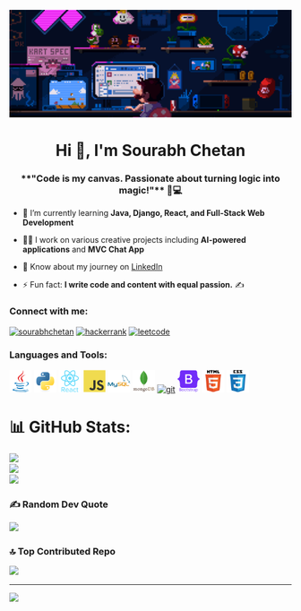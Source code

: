 <p align="center">
  <img src="https://raw.githubusercontent.com/sourabhchetan/sourabhchetan/main/gif.gif" alt="Banner" />
</p>
<h1 align="center">Hi 👋, I'm Sourabh Chetan</h1>
<h3 align="center">**"Code is my canvas. Passionate about turning logic into magic!"** 🧠💻</h3>

- 🌱 I’m currently learning **Java, Django, React, and Full-Stack Web Development**

- 👨‍💻 I work on various creative projects including **AI-powered applications** and **MVC Chat App**

- 📄 Know about my journey on [LinkedIn](https://www.linkedin.com/in/sourabhchetan/)

- ⚡ Fun fact: **I write code and content with equal passion.** ✍️

<h3 align="left">Connect with me:</h3>
<p align="left">
<a href="https://www.linkedin.com/in/sourabhchetan/" target="blank"><img align="center" src="https://raw.githubusercontent.com/rahuldkjain/github-profile-readme-generator/master/src/images/icons/Social/linked-in-alt.svg" alt="sourabhchetan" height="30" width="40" /></a>
<a href="https://www.hackerrank.com/sourabhchetan8" target="blank"><img align="center" src="https://raw.githubusercontent.com/rahuldkjain/github-profile-readme-generator/master/src/images/icons/Social/hackerrank.svg" alt="hackerrank" height="30" width="40" /></a>
<a href="https://leetcode.com/sourabhchetan" target="blank"><img align="center" src="https://raw.githubusercontent.com/rahuldkjain/github-profile-readme-generator/master/src/images/icons/Social/leet-code.svg" alt="leetcode" height="30" width="40" /></a>
</p>

<h3 align="left">Languages and Tools:</h3>
<p align="left">
  <a href="https://www.java.com" target="_blank"><img src="https://raw.githubusercontent.com/devicons/devicon/master/icons/java/java-original.svg" width="40" height="40" alt="java"/></a>
  <a href="https://www.python.org/" target="_blank"><img src="https://raw.githubusercontent.com/devicons/devicon/master/icons/python/python-original.svg" width="40" height="40" alt="python"/></a>
  <a href="https://reactjs.org/" target="_blank"><img src="https://raw.githubusercontent.com/devicons/devicon/master/icons/react/react-original-wordmark.svg" width="40" height="40" alt="react"/></a>
  <a href="https://developer.mozilla.org/en-US/docs/Web/JavaScript" target="_blank"><img src="https://raw.githubusercontent.com/devicons/devicon/master/icons/javascript/javascript-original.svg" width="40" height="40" alt="javascript"/></a>
  <a href="https://www.mysql.com/" target="_blank"><img src="https://raw.githubusercontent.com/devicons/devicon/master/icons/mysql/mysql-original-wordmark.svg" width="40" height="40" alt="mysql"/></a>
  <a href="https://www.mongodb.com/" target="_blank"><img src="https://raw.githubusercontent.com/devicons/devicon/master/icons/mongodb/mongodb-original-wordmark.svg" width="40" height="40" alt="mongodb"/></a>
  <a href="https://git-scm.com/" target="_blank"><img src="https://www.vectorlogo.zone/logos/git-scm/git-scm-icon.svg" width="40" height="40" alt="git"/></a>
  <a href="https://getbootstrap.com/" target="_blank"><img src="https://raw.githubusercontent.com/devicons/devicon/master/icons/bootstrap/bootstrap-plain-wordmark.svg" width="40" height="40" alt="bootstrap"/></a>
  <a href="https://www.w3.org/html/" target="_blank"><img src="https://raw.githubusercontent.com/devicons/devicon/master/icons/html5/html5-original-wordmark.svg" width="40" height="40" alt="html5"/></a>
  <a href="https://www.w3schools.com/css/" target="_blank"><img src="https://raw.githubusercontent.com/devicons/devicon/master/icons/css3/css3-original-wordmark.svg" width="40" height="40" alt="css3"/></a>
</p>

# 📊 GitHub Stats:
![](https://github-readme-stats.vercel.app/api?username=sourabhchetan&theme=aura_dark&hide_border=false&include_all_commits=true&count_private=true)<br/>
![](https://github-readme-streak-stats.herokuapp.com/?user=sourabhchetan&theme=aura_dark&hide_border=false)<br/>
![](https://github-readme-stats.vercel.app/api/top-langs/?username=sourabhchetan&theme=aura_dark&hide_border=false&include_all_commits=true&count_private=true&layout=compact)

### ✍️ Random Dev Quote
![](https://quotes-github-readme.vercel.app/api?type=horizontal&theme=radical)

### 🔝 Top Contributed Repo
![](https://github-contributor-stats.vercel.app/api?username=sourabhchetan&limit=5&theme=radical&combine_all_yearly_contributions=true)

---
[![](https://visitcount.itsvg.in/api?id=sourabhchetan&icon=0&color=0)](https://visitcount.itsvg.in)

<!-- Proudly created with GPRM ( https://gprm.itsvg.in ) -->
